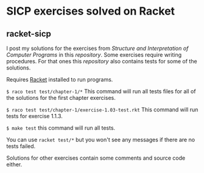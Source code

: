 # SICP exercises solved on Racket
## racket-sicp

I post my solutions for the exercises from
*Structure and Interpretation of Computer Programs*
in this _repository_. Some exercises require writing
procedures. For that ones this _repository_ also contains
tests for some of the solutions. 

Requires [Racket](https://racket-lang.org/) installed to run programs.

`$ raco test test/chapter-1/*`
This command will run all tests files for all of the
solutions for the first chapter exercises.

`$ raco test test/chapter-1/exercise-1.03-test.rkt`
This command will run tests for exercise 1.1.3.

`$ make test` this command will run all tests.

You can use `racket test/*` but you won't see any messages
if there are no tests failed.

Solutions for other exercises contain some comments and
source code either.


